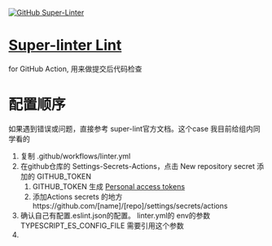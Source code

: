 [![GitHub Super-Linter](https://github.com/hzz780/super-linter-demo/workflows/Lint%20Code%20Base/badge.svg)](https://github.com/marketplace/actions/super-linter)

# [Super-linter Lint](https://github.com/github/super-linter)

for GitHub Action, 用来做提交后代码检查

# 配置顺序
如果遇到错误或问题，直接参考 super-lint官方文档。这个case 我目前给组内同学看的

1. 复制 .github/workflows/linter.yml
2. 在github仓库的 Settings-Secrets-Actions，点击 New repository secret 添加的 GITHUB_TOKEN
   1. GITHUB_TOKEN 生成 [Personal access tokens](https://github.com/settings/tokens)
   2. 添加Actions secrets 的地方https://github.com/[name]/[repo]/settings/secrets/actions
3. 确认自己有配置.eslint.json的配置。 linter.yml的 env的参数 TYPESCRIPT_ES_CONFIG_FILE 需要引用这个参数
4. 





